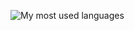 ![My most used languages](https://github-readme-stats.vercel.app/api/top-langs/?username=nph278&layout=compact&theme=dracula)
